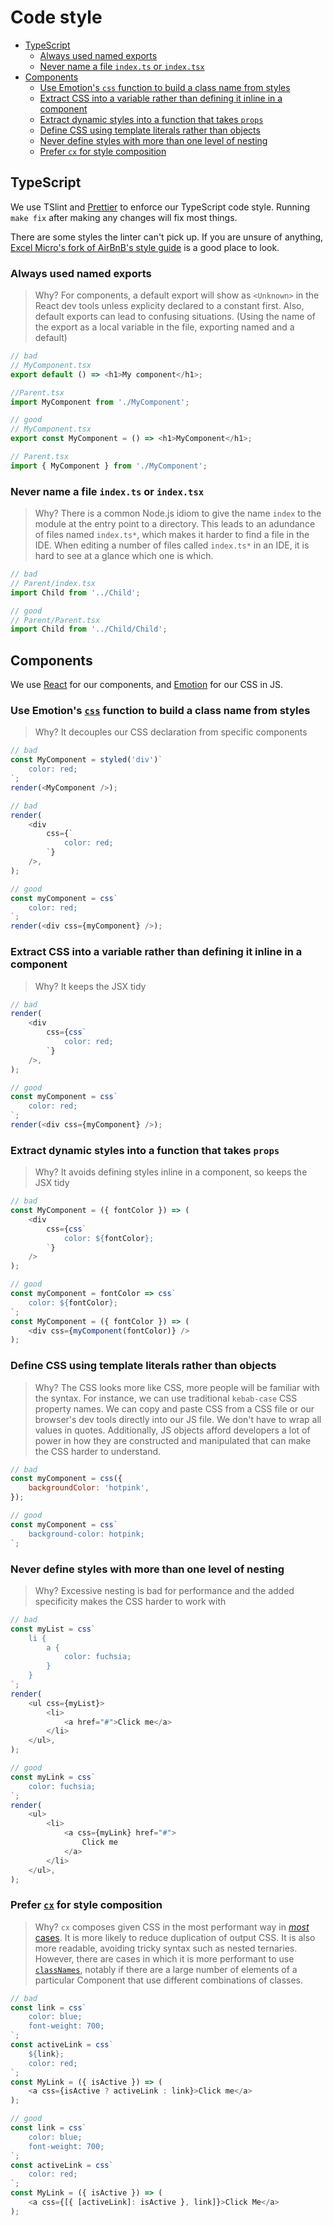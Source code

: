 # Code style

<!-- START doctoc generated TOC please keep comment here to allow auto update -->
<!-- DON'T EDIT THIS SECTION, INSTEAD RE-RUN doctoc TO UPDATE -->
<!-- Automatically created with yarn run createtoc and on push hook -->

- [TypeScript](#typescript)
  - [Always used named exports](#always-used-named-exports)
  - [Never name a file `index.ts` or `index.tsx`](#never-name-a-file-indexts-or-indextsx)
- [Components](#components)
  - [Use Emotion's `css` function to build a class name from styles](#use-emotions-css-function-to-build-a-class-name-from-styles)
  - [Extract CSS into a variable rather than defining it inline in a component](#extract-css-into-a-variable-rather-than-defining-it-inline-in-a-component)
  - [Extract dynamic styles into a function that takes `props`](#extract-dynamic-styles-into-a-function-that-takes-props)
  - [Define CSS using template literals rather than objects](#define-css-using-template-literals-rather-than-objects)
  - [Never define styles with more than one level of nesting](#never-define-styles-with-more-than-one-level-of-nesting)
  - [Prefer `cx` for style composition](#prefer-cx-for-style-composition)

<!-- END doctoc generated TOC please keep comment here to allow auto update -->

## TypeScript

We use TSlint and [Prettier](https://prettier.io/) to enforce our TypeScript code style.
Running `make fix` after making any changes will fix most things.

There are some styles the linter can't pick up. If you are unsure of anything, [Excel Micro's fork of AirBnB's style
guide](https://github.com/excelmicro/typescript) is a good place to look.

### Always used named exports

> Why? For components, a default export will show as `<Unknown>` in the React dev tools unless explicity declared to a constant first. Also, default exports can lead to confusing situations. (Using the name of the export as a local variable in the file, exporting named and a default)

```js
// bad
// MyComponent.tsx
export default () => <h1>My component</h1>;

//Parent.tsx
import MyComponent from './MyComponent';
```

```js
// good
// MyComponent.tsx
export const MyComponent = () => <h1>MyComponent</h1>;

// Parent.tsx
import { MyComponent } from './MyComponent';
```

### Never name a file `index.ts` or `index.tsx`

> Why? There is a common Node.js idiom to give the name `index` to the module at the entry point to a directory. This leads to an adundance of files named `index.ts*`, which makes it
> harder to find a file in the IDE. When editing a number of files called `index.ts*` in an IDE, it is hard to see at a glance which one is which.

```js
// bad
// Parent/index.tsx
import Child from '../Child';
```

```js
// good
// Parent/Parent.tsx
import Child from '../Child/Child';
```

## Components

We use [React](https://reactjs.org/) for our components, and [Emotion](https://emotion.sh/) for our CSS in JS.

### Use Emotion's [`css`](https://emotion.sh/docs/emotion#css) function to build a class name from styles

> Why? It decouples our CSS declaration from specific components

```js
// bad
const MyComponent = styled('div')`
    color: red;
`;
render(<MyComponent />);

// bad
render(
    <div
        css={`
            color: red;
        `}
    />,
);

// good
const myComponent = css`
    color: red;
`;
render(<div css={myComponent} />);
```

### Extract CSS into a variable rather than defining it inline in a component

> Why? It keeps the JSX tidy

```js
// bad
render(
    <div
        css={css`
            color: red;
        `}
    />,
);

// good
const myComponent = css`
    color: red;
`;
render(<div css={myComponent} />);
```

### Extract dynamic styles into a function that takes `props`

> Why? It avoids defining styles inline in a component, so keeps the JSX tidy

```js
// bad
const MyComponent = ({ fontColor }) => (
    <div
        css={css`
            color: ${fontColor};
        `}
    />
);

// good
const myComponent = fontColor => css`
    color: ${fontColor};
`;
const MyComponent = ({ fontColor }) => (
    <div css={myComponent(fontColor)} />
);
```

### Define CSS using template literals rather than objects

> Why? The CSS looks more like CSS, more people will be familiar with the syntax. For instance, we can use traditional `kebab-case` CSS property names. We can copy and paste CSS from a CSS file or our browser's dev tools directly into our JS file. We don't have to wrap all values in quotes. Additionally, JS objects afford developers a lot of power in how they are constructed and manipulated that can make the CSS harder to understand.

```js
// bad
const myComponent = css({
    backgroundColor: 'hotpink',
});

// good
const myComponent = css`
    background-color: hotpink;
`;
```

### Never define styles with more than one level of nesting

> Why? Excessive nesting is bad for performance and the added specificity makes the CSS harder to work with

```js
// bad
const myList = css`
    li {
        a {
            color: fuchsia;
        }
    }
`;
render(
    <ul css={myList}>
        <li>
            <a href="#">Click me</a>
        </li>
    </ul>,
);

// good
const myLink = css`
    color: fuchsia;
`;
render(
    <ul>
        <li>
            <a css={myLink} href="#">
                Click me
            </a>
        </li>
    </ul>,
);
```

### Prefer [`cx`](https://emotion.sh/docs/emotion#cx) for style composition

> Why? `cx` composes given CSS in the most performant way in [_most_ cases](https://github.com/guardian/dotcom-rendering/pull/126#discussion_r209999843). It is more likely to reduce duplication of output CSS. It is also more readable, avoiding tricky syntax such as nested ternaries. However, there are cases in which it is more performant to use [`classNames`](https://github.com/JedWatson/classnames), notably if there are a large number of elements of a particular Component that use different combinations of classes.

```js
// bad
const link = css`
    color: blue;
    font-weight: 700;
`;
const activeLink = css`
    ${link};
    color: red;
`;
const MyLink = ({ isActive }) => (
    <a css={isActive ? activeLink : link}>Click me</a>
);

// good
const link = css`
    color: blue;
    font-weight: 700;
`;
const activeLink = css`
    color: red;
`;
const MyLink = ({ isActive }) => (
    <a css={[{ [activeLink]: isActive }, link]}>Click Me</a>
);
```
